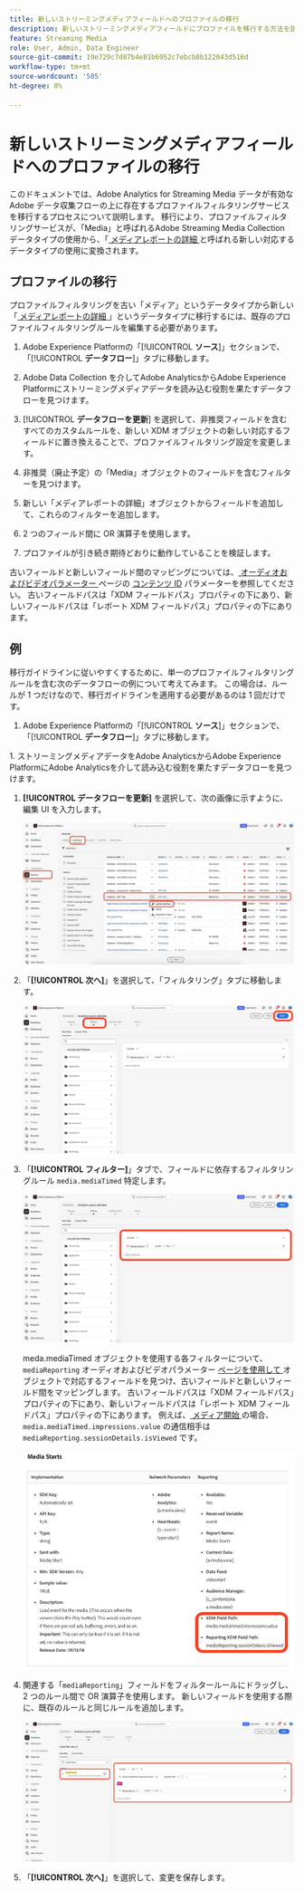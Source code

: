 ```yaml
---
title: 新しいストリーミングメディアフィールドへのプロファイルの移行
description: 新しいストリーミングメディアフィールドにプロファイルを移行する方法を説明します
feature: Streaming Media
role: User, Admin, Data Engineer
source-git-commit: 19e729c7d87b4e81b6952c7ebcb8b122043d516d
workflow-type: tm+mt
source-wordcount: '505'
ht-degree: 0%

---
```


# 新しいストリーミングメディアフィールドへのプロファイルの移行

このドキュメントでは、Adobe Analytics for Streaming Media データが有効なAdobe データ収集フローの上に存在するプロファイルフィルタリングサービスを移行するプロセスについて説明します。 移行により、プロファイルフィルタリングサービスが、「Media」と呼ばれるAdobe Streaming Media Collection データタイプの使用から、「[ メディアレポートの詳細 ](https://experienceleague.adobe.com/en/docs/experience-platform/xdm/data-types/media-reporting-details) と呼ばれる新しい対応するデータタイプの使用に変換されます。

## プロファイルの移行

プロファイルフィルタリングを古い「メディア」というデータタイプから新しい「[ メディアレポートの詳細 ](https://experienceleague.adobe.com/en/docs/experience-platform/xdm/data-types/media-reporting-details)」というデータタイプに移行するには、既存のプロファイルフィルタリングルールを編集する必要があります。

1. Adobe Experience Platformの「[!UICONTROL **ソース**]」セクションで、「[!UICONTROL **データフロー**]」タブに移動します。

1. Adobe Data Collection を介してAdobe AnalyticsからAdobe Experience Platformにストリーミングメディアデータを読み込む役割を果たすデータフローを見つけます。

1. [!UICONTROL **データフローを更新**] を選択して、非推奨フィールドを含むすべてのカスタムルールを、新しい XDM オブジェクトの新しい対応するフィールドに置き換えることで、プロファイルフィルタリング設定を変更します。

1. 非推奨（廃止予定）の「Media」オブジェクトのフィールドを含むフィルターを見つけます。

1. 新しい「メディアレポートの詳細」オブジェクトからフィールドを追加して、これらのフィルターを追加します。

1. 2 つのフィールド間に OR 演算子を使用します。

1. プロファイルが引き続き期待どおりに動作していることを検証します。

古いフィールドと新しいフィールド間のマッピングについては、[ オーディオおよびビデオパラメーター ](https://experienceleague.adobe.com/en/docs/media-analytics/using/implementation/variables/audio-video-parameters#content-id) ページの [ コンテンツ ID](https://experienceleague.adobe.com/ja/docs/media-analytics/using/implementation/variables/audio-video-parameters) パラメーターを参照してください。 古いフィールドパスは「XDM フィールドパス」プロパティの下にあり、新しいフィールドパスは「レポート XDM フィールドパス」プロパティの下にあります。

## 例

移行ガイドラインに従いやすくするために、単一のプロファイルフィルタリングルールを含む次のデータフローの例について考えてみます。 この場合は、ルールが 1 つだけなので、移行ガイドラインを適用する必要があるのは 1 回だけです。

1. Adobe Experience Platformの「[!UICONTROL **ソース**]」セクションで、「[!UICONTROL **データフロー**]」タブに移動します。

&#x200B;1. ストリーミングメディアデータをAdobe AnalyticsからAdobe Experience PlatformにAdobe Analyticsを介して読み込む役割を果たすデータフローを見つけます。

1. **[!UICONTROL データフローを更新]** を選択して、次の画像に示すように、編集 UI を入力します。

   ![AEP データフロープロファイル ](assets/aep-dataflow-profile.jpeg)

1. 「**[!UICONTROL 次へ]**」を選択して、「フィルタリング」タブに移動します。

   ![AEP データフローフィルタータブ ](assets/aep-dataflow-filtering-profile.jpeg)

1. 「**[!UICONTROL フィルター]**」タブで、フィールドに依存するフィルタリングルール `media.mediaTimed` 特定します。

   ![AEP データフローフィルタールール ](assets/dataflow-filtering-rules-profile.jpeg)


   meda.mediaTimed オブジェクトを使用する各フィルターについて、`mediaReporting` オーディオおよびビデオパラメーター [ ページを使用して ](https://experienceleague.adobe.com/ja/docs/media-analytics/using/implementation/variables/audio-video-parameters) オブジェクトで対応するフィールドを見つけ、古いフィールドと新しいフィールド間をマッピングします。 古いフィールドパスは「XDM フィールドパス」プロパティの下にあり、新しいフィールドパスは「レポート XDM フィールドパス」プロパティの下にあります。 例えば、[ メディア開始 ](https://experienceleague.adobe.com/en/docs/media-analytics/using/implementation/variables/audio-video-parameters#media-starts) の場合、`media.mediaTimed.impressions.value` の通信相手は `mediaReporting.sessionDetails.isViewed` です。

   ![ 新しい XDM フィールドと古い XDM フィールド ](assets/xdm-fields-new-and-old.jpeg)

1. 関連する「`mediaReporting`」フィールドをフィルタールールにドラッグし、2 つのルール間で OR 演算子を使用します。 新しいフィールドを使用する際に、既存のルールと同じルールを追加します。

   ![ フィルタールールの追加 ](assets/add-filter-rules.jpeg)

1. 「**[!UICONTROL 次へ]**」を選択して、変更を保存します。
